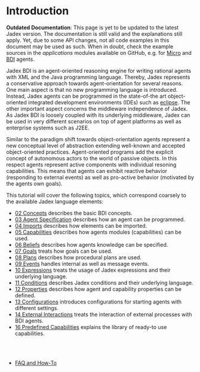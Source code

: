 # Introduction

**Outdated Documentation**: This page is yet to be updated to the latest Jadex version. The documentation is still valid and the explanations still apply. Yet, due to some API changes, not all code examples in this document may be used as such. When in doubt, check the example sources in the *applications* modules available on GitHub, e.g. for [Micro](https://github.com/actoron/jadex/tree/master/applications/micro/src/main/java/jadex/micro) and [BDI](https://github.com/actoron/jadex/tree/master/applications/bdiv3/src/main/java/jadex/bdiv3) agents.

Jadex BDI is an agent-oriented reasoning engine for writing rational agents with XML and the Java programming language. Thereby, Jadex represents a conservative approach towards agent-orientation for several reasons. One main aspect is that no new programming language is introduced. Instead, Jadex agents can be programmed in the state-of-the art object-oriented integrated development environments (IDEs) such as [eclipse](http://www.eclipse.org/). The other important aspect concerns the middleware independence of Jadex. As Jadex BDI is loosely coupled with its underlying middleware, Jadex can be used in very different scenarios on top of agent platforms as well as enterprise systems such as J2EE.

Similar to the paradigm shift towards object-orientation agents represent a new conceptual level of abstraction extending well-known and accepted object-oriented practices. Agent-oriented programs add the explicit concept of autonomous actors to the world of passive objects. In this respect agents represent active components with individual resoning capabilities. This means that agents can exhibit reactive behavior (responding to external events) as well as pro-active behavior (motivated by the agents own goals).

This tutorial will cover the following topics, which correspond coarsely to the available Jadex language elements:

- [02 Concepts](02%20Concepts.md) describes the basic BDI concepts.
- [03 Agent Specification](03%20Agent%20Specification.md) describes how an agent can be programmed.
- [04 Imports](04%20Imports.md) describes how elements can be imported.
- [05 Capabilities](05%20Capabilities.md) describes how agents modules (capabilities) can be used.
- [06 Beliefs](06%20Beliefs.md) describes how agents knowledge can be specified.
- [07 Goals](07%20Goals.md) treats how goals can be used.
- [08 Plans](08%20Plans.md) describes how procedural plans are used.
- [09 Events](09%20Events.md) handles internal as well as message events.
- [10 Expressions](10%20Expressions.md) treats the usage of Jadex expressions and their underlying language.
- [11 Conditions](11%20Conditions%20(old).md) describes Jadex conditions and their underlying language.
- [12 Properties](12%20Properties.md) describes how agent and capability properties can be defined.
- [13 Configurations](13%20Configurations.md) introduces configurations for starting agents with different settings.
- [14 External Interactions](14%20External%20Interactions.md) treats the interaction of external processes with BDI agents.
- [16 Predefined Capabilities](16%20Predefined%20Capabilities.md) explains the library of ready-to use capabilities.

<br><br>

- [FAQ and How-To](D%20FAQ%20&%20HOWTO%20(old).md)

<!--

- 01 Introduction
- 02 Concepts
- 03 Agent Specification (old)
- 04 Imports (old)
- 05 Capabilities (old)
- 06 Beliefs (old)
- 07 Goals (old)
- 08 Plans (old)
- 09 Events (old)
- 10 Expressions (old)
- 11 Conditions (old)
- 12 Properties (old)
- 13 Configurations (old)
- 15 External Interactions (old)
- 16 Predefined Capabilities (old)
- A Changes (old)
- B Platform Adapters (old)
- C Add-Ons (old)
- D FAQ & HOWTO (old)
- E Legal Notice (old)
- F Bibliography (old)

-->
